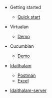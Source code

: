 - Getting started
  - [Quick start](quickstart.md)
  
- Virtualan
  - [Demo](demo.md)
  
- Cucumblan
  - [Demo](demo.md)

- [Idaithalam](Idaithalam.md)
  - [Postman](Postman.md)
  - [Excel](Excel.md)

- [Idaithalam-server](Idaithalam-server.md)
  